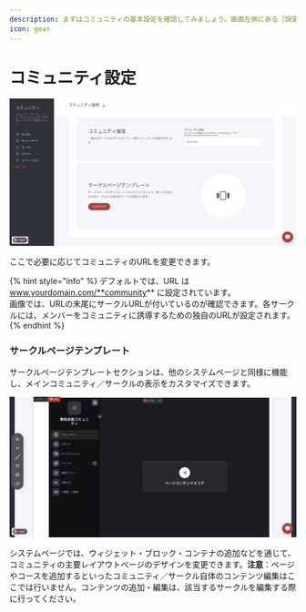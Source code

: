 ```yaml
---
description: まずはコミュニティの基本設定を確認してみましょう。画面左側にある［設定］タブを選択してください。
icon: gear
---
```


# コミュニティ設定

![コミュニティ設定](../../.gitbook/assets/ob_community_settings.png)

ここで必要に応じてコミュニティのURLを変更できます。

{% hint style="info" %}
デフォルトでは、URL は www.yourdomain.com/**community** に設定されています。\
画像では、URLの末尾にサークルURLが付いているのが確認できます。各サークルには、メンバーをコミュニティに誘導するための独自のURLが設定されます。
{% endhint %}

### サークルページテンプレート <a href="#circle-page-template" id="circle-page-template"></a>

サークルページテンプレートセクションは、他のシステムページと同様に機能し、メインコミュニティ／サークルの表示をカスタマイズできます。

![](../../.gitbook/assets/ob_circle_page_template.png)

システムページでは、ウィジェット・ブロック・コンテナの追加などを通じて、コミュニティの主要レイアウトページのデザインを変更できます。**注意**：ページやコースを追加するといったコミュニティ／サークル自体のコンテンツ編集はここでは行いません。コンテンツの追加・編集は、該当するサークルを編集する際に行ってください。
